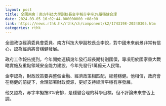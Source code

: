```yaml
---
layout: post
title: 全國兩會｜南方科技大學副校長金李稱赤字率3%屬穩健合理
date: 2024-03-05 16:02:44.000000000 +08:00
link: https://news.rthk.hk/rthk/ch/component/k2/1743198-20240305.htm
categories: rthk
---
```


全國政協經濟委員會委員、南方科技大學副校長金李說，對中國未來前景非常有信心，認為經濟將會穩健發展。

政府工作報告提到，今年開始連續幾年發行超長期特別國債，專項用於國家重大戰略實施及重點領域安全能力建設，今年先發行1萬億元人民幣。

金李認為，財政政策要與整個金融、經濟政策相匹配，總體穩健。他相信，政府會在穩健的前提下，合理部署財政資源，更好支持經濟平穩有序發展。

他又認為，赤字率擬按3%安排，是穩健合理的科學目標，但不評論未來會否上調。
